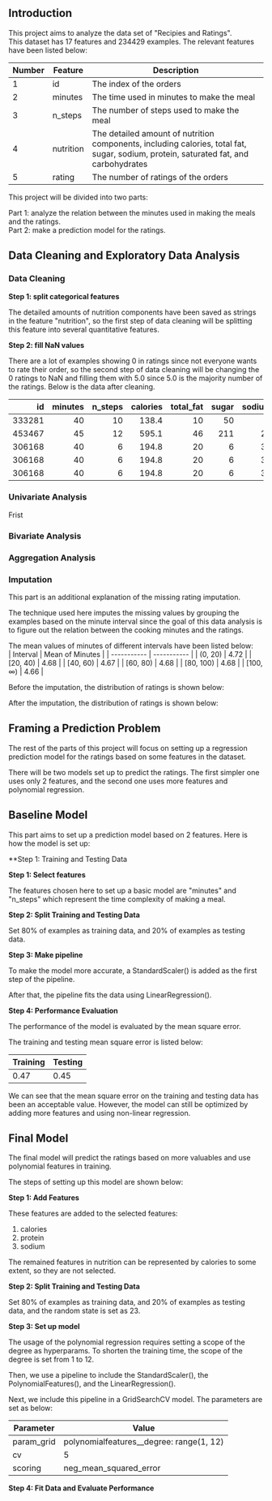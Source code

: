 ## Introduction ##  
This project aims to analyze the data set of "Recipies and Ratings".  
This dataset has 17 features and 234429 examples. The relevant features have been listed below:

| Number | Feature | Description |
| ----------- | ----------- | ----------- |
| 1 | id | The index of the orders |
| 2 | minutes | The time used in minutes to make the meal |
| 3 | n_steps | The number of steps used to make the meal |
| 4 | nutrition | The detailed amount of nutrition components, including calories, total fat, sugar, sodium, protein, saturated fat, and carbohydrates |
| 5 | rating | The number of ratings of the orders |

This project will be divided into two parts:

Part 1: analyze the relation between the minutes used in making the meals and the ratings.  
Part 2: make a prediction model for the ratings.

## Data Cleaning and Exploratory Data Analysis ##  
### Data Cleaning ###  

**Step 1: split categorical features**  

The detailed amounts of nutrition components have been saved as strings in the feature "nutrition", so the first step of data cleaning will be splitting this feature into several quantitative features.  

**Step 2: fill NaN values**  

There are a lot of examples showing 0 in ratings since not everyone wants to rate their order, so the second step of data cleaning will be changing the 0 ratings to NaN and filling them with 5.0 since 5.0 is the majority number of the ratings. Below is the data after cleaning.  

|     id |   minutes |   n_steps |   calories |   total_fat |   sugar |   sodium |   protein |   saturated_fat |   carbohydrates |   rating | minutes_interval   |
|-------:|----------:|----------:|-----------:|------------:|--------:|---------:|----------:|----------------:|----------------:|---------:|:-------------------|
| 333281 |        40 |        10 |      138.4 |          10 |      50 |        3 |         3 |              19 |               6 |        4 | [40, 60)           |
| 453467 |        45 |        12 |      595.1 |          46 |     211 |       22 |        13 |              51 |              26 |        5 | [40, 60)           |
| 306168 |        40 |         6 |      194.8 |          20 |       6 |       32 |        22 |              36 |               3 |        5 | [40, 60)           |
| 306168 |        40 |         6 |      194.8 |          20 |       6 |       32 |        22 |              36 |               3 |        5 | [40, 60)           |
| 306168 |        40 |         6 |      194.8 |          20 |       6 |       32 |        22 |              36 |               3 |        5 | [40, 60)           |  

### Univariate Analysis ###  

Frist

### Bivariate Analysis ###  

### Aggregation Analysis ###
 

### Imputation ###  
This part is an additional explanation of the missing rating imputation.  

The technique used here imputes the missing values by grouping the examples based on the minute interval since the goal of this data analysis is to figure out the relation between the cooking minutes and the ratings.  

The mean values of minutes of different intervals have been listed below:  
| Interval | Mean of Minutes |
| ----------- | ----------- |
| (0, 20) | 4.72 |
| [20, 40) | 4.68 |
| [40, 60) | 4.67 |
| [60, 80) | 4.68 | 
| [80, 100) | 4.68 |
| [100, ∞) | 4.66 |  

Before the imputation, the distribution of ratings is shown below:  

After the imputation, the distribution of ratings is shown below:  


## Framing a Prediction Problem ##  
The rest of the parts of this project will focus on setting up a regression prediction model for the ratings based on some features in the dataset.  

There will be two models set up to predict the ratings. The first simpler one uses only 2 features, and the second one uses more features and polynomial regression.  

## Baseline Model ##  
This part aims to set up a prediction model based on 2 features. Here is how the model is set up:  

**Step 1: Training and Testing Data 

**Step 1: Select features**  

The features chosen here to set up a basic model are "minutes" and "n_steps" which represent the time complexity of making a meal.  

**Step 2: Split Training and Testing Data**  

Set 80% of examples as training data, and 20% of examples as testing data.

**Step 3: Make pipeline**  

To make the model more accurate, a StandardScaler() is added as the first step of the pipeline.  

After that, the pipeline fits the data using LinearRegression().  

**Step 4: Performance Evaluation**  

The performance of the model is evaluated by the mean square error.  

The training and testing mean square error is listed below:

| Training | Testing |
| -------- | ------- |
| 0.47 | 0.45 |  

We can see that the mean square error on the training and testing data has been an acceptable value. However, the model can still be optimized by adding more features and using non-linear regression.

## Final Model ##  

The final model will predict the ratings based on more valuables and use polynomial features in training.  

The steps of setting up this model are shown below:  

**Step 1: Add Features**

These features are added to the selected features:  
1. calories
2. protein
3. sodium

The remained features in nutrition can be represented by calories to some extent, so they are not selected.  

**Step 2: Split Training and Testing Data**  

Set 80% of examples as training data, and 20% of examples as testing data, and the random state is set as 23.  

**Step 3: Set up model**

The usage of the polynomial regression requires setting a scope of the degree as hyperparams. To shorten the training time, the scope of the degree is set from 1 to 12.  

Then, we use a pipeline to include the StandardScaler(), the PolynomialFeatures(), and the LinearRegression().  

Next, we include this pipeline in a GridSearchCV model. The parameters are set as below:  

| Parameter | Value |
| --------- | ----- |
| param_grid | polynomialfeatures__degree: range(1, 12) |
| cv | 5 |
| scoring | neg_mean_squared_error |  

**Step 4: Fit Data and Evaluate Performance**



